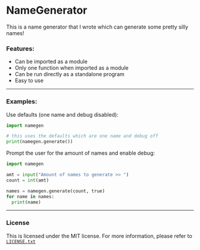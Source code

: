 # NameGenerator

This is a name generator that I wrote which can generate some pretty silly
names!

### Features:
  * Can be imported as a module
  * Only one function when imported as a module
  * Can be run directly as a standalone program
  * Easy to use

---
### Examples:


Use defaults (one name and debug disabled):
```python
import namegen

# this uses the defaults which are one name and debug off
print(namegen.generate())
```
Prompt the user for the amount of names and enable debug:
```python
import namegen

amt = input("Amount of names to generate >> ")
count = int(amt)

names = namegen.generate(count, true)
for name in names:
  print(name)
```
---
### License
This is licensed under the MIT license. For more information, please refer to [`LICENSE.txt`](https://github.com/BBaoVanC/NNameGenerator/blob/master/LICENSE.txt)
